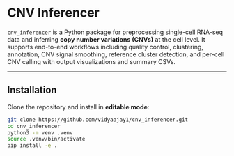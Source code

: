 # CNV Inferencer

`cnv_inferencer` is a Python package for preprocessing single-cell RNA-seq data and inferring **copy number variations (CNVs)** at the cell level. It supports end-to-end workflows including quality control, clustering, annotation, CNV signal smoothing, reference cluster detection, and per-cell CNV calling with output visualizations and summary CSVs.

---

## Installation

Clone the repository and install in **editable mode**:

```bash
git clone https://github.com/vidyaajay1/cnv_inferencer.git
cd cnv_inferencer
python3 -m venv .venv
source .venv/bin/activate
pip install -e .